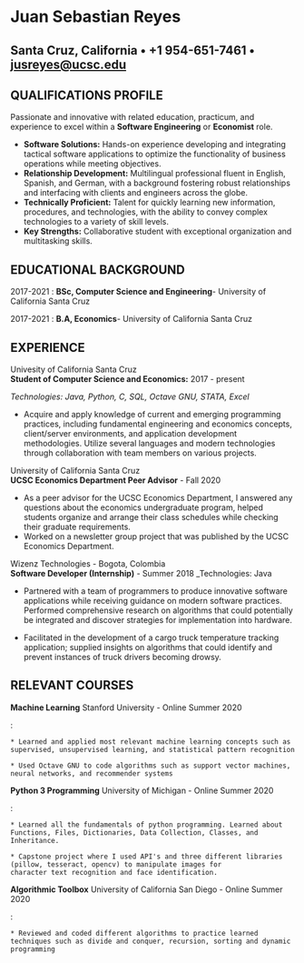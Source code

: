Juan Sebastian Reyes
============

Santa Cruz, California • +1 954-651-7461 • jusreyes@ucsc.edu
-----

QUALIFICATIONS PROFILE
---------
Passionate and innovative with related education, practicum, and experience to excel within a **Software Engineering** or **Economist** role.

- **Software Solutions:** Hands-on experience developing and integrating tactical software applications to optimize the functionality of business operations while meeting  objectives.
- **Relationship Development:** Multilingual professional fluent in English, Spanish, and German, with a background fostering robust relationships and interfacing with  clients and engineers across the globe.
- **Technically Proficient:** Talent for quickly learning new information, procedures, and technologies, with the ability to convey complex technologies to a variety of skill levels.
- **Key Strengths:** Collaborative student with exceptional organization and multitasking skills.

EDUCATIONAL BACKGROUND 
------------

2017-2021
:   **BSc, Computer Science and Engineering**- University of California Santa Cruz
    
 2017-2021
:   **B.A, Economics**- University of California Santa Cruz


EXPERIENCE
----------

Univesity of California Santa Cruz<br/>
**Student of Computer Science and Economics:** 2017 - present

_Technologies: Java, Python, C, SQL, Octave GNU, STATA, Excel_

* Acquire and apply knowledge of current and emerging programming practices, including fundamental engineering and economics concepts, client/server environments, and application development methodologies. Utilize several languages and modern technologies through collaboration with team members on various projects.

University of California Santa Cruz<br/>
**UCSC Economics Department Peer Advisor** - Fall 2020

* As a peer advisor for the UCSC Economics Department, I answered any questions about the economics undergraduate program, helped students organize and arrange their class schedules while checking their graduate requirements.
* Worked on a newsletter group project that was published by the UCSC Economics Department.

Wizenz Technologies - Bogota, Colombia<br/>
**Software Developer (Internship)** - Summer 2018
_Technologies: Java

* Partnered with a team of programmers to produce innovative software applications while receiving guidance on modern software practices. Performed comprehensive research on algorithms that could potentially be integrated and discover strategies for implementation into hardware.

* Facilitated in the development of a cargo truck temperature tracking application; supplied insights on algorithms that could identify and prevent instances of truck drivers becoming drowsy.

RELEVANT COURSES
--------------------

**Machine Learning**
Stanford University - Online Summer 2020

:     

    * Learned and applied most relevant machine learning concepts such as supervised, unsupervised learning, and statistical pattern recognition

    * Used Octave GNU to code algorithms such as support vector machines, neural networks, and recommender systems
    
**Python 3 Programming**
University of Michigan - Online Summer 2020

:  

    * Learned all the fundamentals of python programming. Learned about Functions, Files, Dictionaries, Data Collection, Classes, and Inheritance.

    * Capstone project where I used API's and three different libraries (pillow, tesseract, opencv) to manipulate images for 
    character text recognition and face identification.
    
**Algorithmic Toolbox**
University of California San Diego - Online Summer 2020

:  

    * Reviewed and coded different algorithms to practice learned techniques such as divide and conquer, recursion, sorting and dynamic programming
